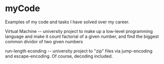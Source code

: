 # myCode
Examples of my code and tasks I have solved over my career.

Virtual Machine -- university project to make up a low-level programming language and make it count factorial of a given number, 
and find the biggest common dividor of two given numbers

run-length econding -- university project to "zip" files via jump-encoding and escape-encoding. Of course, decoding included.
